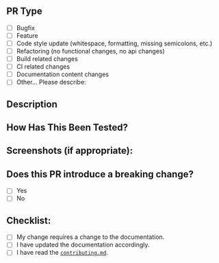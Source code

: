 <!--- Provide a general summary of your changes in the Title above -->

## PR Type
<!--- What types of changes does your code introduce? -->
<!-- Put an `x` in all the boxes that apply: -->
- [ ] Bugfix
- [ ] Feature
- [ ] Code style update (whitespace, formatting, missing semicolons, etc.)
- [ ] Refactoring (no functional changes, no api changes)
- [ ] Build related changes
- [ ] CI related changes
- [ ] Documentation content changes
- [ ] Other… Please describe:

## Description
<!--- Describe your changes in detail -->
<!--- Why is this change required? What problem does it solve? -->
<!--- If it fixes an open issue, please link to the issue here. -->

## How Has This Been Tested?
<!--- Please describe in detail how you tested your changes. -->
<!--- Include details of your testing environment, and the tests you ran to -->
<!--- see how your change affects other areas of the code, etc. -->

## Screenshots (if appropriate):

## Does this PR introduce a breaking change?
<!-- If this PR contains a breaking change, -->
<!-- please also describe the impact and migration path for existing applications -->
- [ ] Yes
- [ ] No

## Checklist:
<!--- Put an `x` in all the boxes that apply. -->
<!--- If you‘re unsure about any of these, don‘t hesitate to ask. We‘re here to help! -->
- [ ] My change requires a change to the documentation.
- [ ] I have updated the documentation accordingly.
- [ ] I have read the [`contributing.md`](https://github.com/netsells/vuex-crud-mutations/blob/master/contributing.md).
